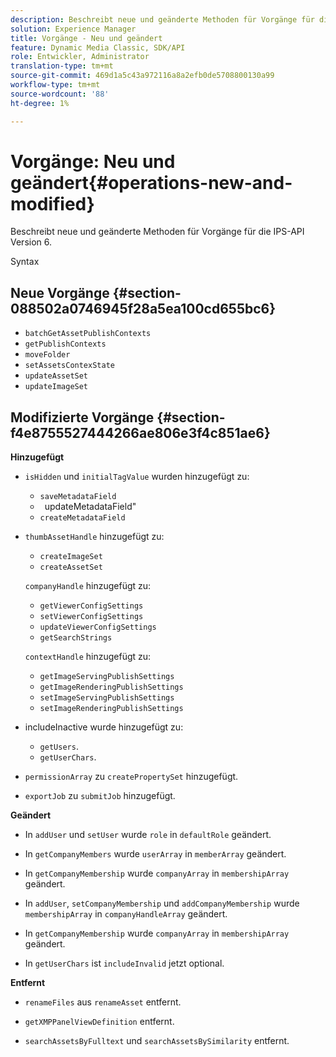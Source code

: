 ```yaml
---
description: Beschreibt neue und geänderte Methoden für Vorgänge für die IPS-API Version 6.
solution: Experience Manager
title: Vorgänge - Neu und geändert
feature: Dynamic Media Classic, SDK/API
role: Entwickler, Administrator
translation-type: tm+mt
source-git-commit: 469d1a5c43a972116a8a2efb0de5708800130a99
workflow-type: tm+mt
source-wordcount: '88'
ht-degree: 1%

---
```



# Vorgänge: Neu und geändert{#operations-new-and-modified}

Beschreibt neue und geänderte Methoden für Vorgänge für die IPS-API Version 6.

Syntax

## Neue Vorgänge {#section-088502a0746945f28a5ea100cd655bc6}

* `batchGetAssetPublishContexts`
* `getPublishContexts`
* `moveFolder`
* `setAssetsContexState`
* `updateAssetSet`
* `updateImageSet`

## Modifizierte Vorgänge {#section-f4e8755527444266ae806e3f4c851ae6}

**Hinzugefügt**

* `isHidden` und `initialTagValue` wurden hinzugefügt zu:

   * `saveMetadataField`
   * ` `updateMetadataField&quot;
   * `createMetadataField`

* `thumbAssetHandle` hinzugefügt zu:

   * `createImageSet`
   * `createAssetSet`

   `companyHandle` hinzugefügt zu:

   * `getViewerConfigSettings`
   * `setViewerConfigSettings`
   * `updateViewerConfigSettings`
   * `getSearchStrings`

   `contextHandle` hinzugefügt zu:

   * `getImageServingPublishSettings`
   * `getImageRenderingPublishSettings`
   * `setImageServingPublishSettings`
   * `setImageRenderingPublishSettings`



* includeInactive wurde hinzugefügt zu:

   * `getUsers`.
   * `getUserChars`.

* `permissionArray` zu `createPropertySet` hinzugefügt.

* `exportJob` zu `submitJob` hinzugefügt.

**Geändert**

* In `addUser` und `setUser` wurde `role` in `defaultRole` geändert.

* In `getCompanyMembers` wurde `userArray` in `memberArray` geändert.

* In `getCompanyMembership` wurde `companyArray` in `membershipArray` geändert.

* In `addUser`, `setCompanyMembership` und `addCompanyMembership` wurde `membershipArray` in `companyHandleArray` geändert.

* In `getCompanyMembership` wurde `companyArray` in `membershipArray` geändert.

* In `getUserChars` ist `includeInvalid` jetzt optional.

**Entfernt**

* `renameFiles` aus `renameAsset` entfernt.

* `getXMPPanelViewDefinition` entfernt.
* `searchAssetsByFulltext` und `searchAssetsBySimilarity` entfernt.

